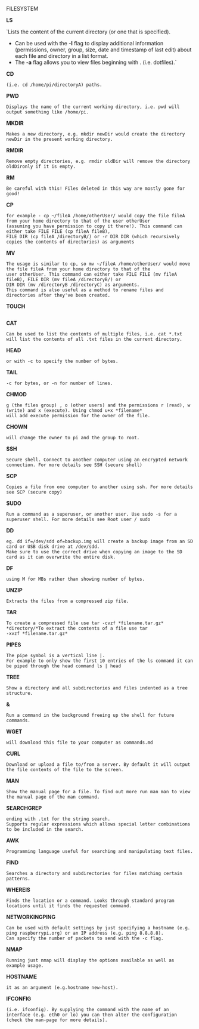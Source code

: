 
FILESYSTEM  

**LS**  

`Lists the content of the current directory (or one that is specified).  
* Can be used with the **-l** flag to display additional information (permissions, owner, group, size, date and timestamp of last edit) 
about each file and directory in a list format.  
* The **-a** flag allows you to view files beginning with . (i.e. dotfiles).`

**CD**  

```Changes the current directory to the one specified. Can use relative (i.e. cd directoryA) or absolute 
(i.e. cd /home/pi/directoryA) paths.
```  

**PWD**  

```Displays the name of the current working directory, i.e. pwd will output something like /home/pi.```  

**MKDIR**  

```Makes a new directory, e.g. mkdir newDir would create the directory newDir in the present working directory.```  

**RMDIR**  

```Remove empty directories, e.g. rmdir oldDir will remove the directory oldDironly if it is empty.```  

**RM**  

```Removes the specified file (or recursively from a directory when used with -r).
Be careful with this! Files deleted in this way are mostly gone for good!
```  

**CP**  

```Makes a copy of a file and places it at the specified location (essentially doing a 'copy-paste'), 
for example - cp ~/fileA /home/otherUser/ would copy the file fileA from your home directory to that of the user otherUser 
(assuming you have permission to copy it there!). This command can either take FILE FILE (cp fileA fileB), 
FILE DIR (cp fileA /directoryB/) or -r DIR DIR (which recursively copies the contents of directories) as arguments
```  

**MV**  

```Moves a file and places it at the specified location (so where cp performs a 'copy-paste', mv performs a 'cut-paste'). 
The usage is similar to cp, so mv ~/fileA /home/otherUser/ would move the file fileA from your home directory to that of the 
user otherUser. This command can either take FILE FILE (mv fileA fileB), FILE DIR (mv fileA /directoryB/) or 
DIR DIR (mv /directoryB /directoryC) as arguments. 
This command is also useful as a method to rename files and directories after they've been created.
```  

**TOUCH**  

```Either sets the last modified time-stamp of the specified file(s) or creates it if it does not already exist.
```  

**CAT**  

```Lists the contents of file(s), e.g. cat thisFile will display the contents of thisFile. 
Can be used to list the contents of multiple files, i.e. cat *.txt will list the contents of all .txt files in the current directory.
```  

**HEAD**  

```Displays the beginning of a file. Can be used with -n to specify the number of lines to show (by default 10), 
or with -c to specify the number of bytes.
```  

**TAIL**  

```Displays the end of a file. The starting point in the file can be specified either through -b for 512 byte blocks, 
-c for bytes, or -n for number of lines.
```  

**CHMOD**  

```Normally used to change the permissions for a file. The chmod command can use symbols u (user that owns the file), 
g (the files group) , o (other users) and the permissions r (read), w (write) and x (execute). Using chmod u+x *filename* 
will add execute permission for the owner of the file.
```  

**CHOWN**  

```Changes the user and/or group that owns a file. It normally needs to be run as root using sudo e.g. sudo chown pi:root *filename* 
will change the owner to pi and the group to root.
```  

**SSH**  

```Secure shell. Connect to another computer using an encrypted network connection. For more details see SSH (secure shell)```  

**SCP**  

```Copies a file from one computer to another using ssh. For more details see SCP (secure copy)```  

**SUDO**  

```Run a command as a superuser, or another user. Use sudo -s for a superuser shell. For more details see Root user / sudo```  

**DD**  

```Copies a file converting the file as specified. It is often used to copy an entire disk to a single file or back again 
eg. dd if=/dev/sdd of=backup.img will create a backup image from an SD card or USB disk drive at /dev/sdd. 
Make sure to use the correct drive when copying an image to the SD card as it can overwrite the entire disk.
```  

**DF**  

```Display the disk space available and used on the mounted filesystems. Use df -h to see the output in a human readable format 
using M for MBs rather than showing number of bytes.
```  

**UNZIP**  

```Extracts the files from a compressed zip file.```  

**TAR**  

```Store or extract files from a tape archive file. It can also reduce the space required by compressing the file similar to a zip file.
To create a compressed file use tar -cvzf *filename.tar.gz* *directory/*To extract the contents of a file use tar 
-xvzf *filename.tar.gz*
```  

**PIPES**  

```A pipe allows the output from one command to be used as the input for another command. 
The pipe symbol is a vertical line |. 
For example to only show the first 10 entries of the ls command it can be piped through the head command ls | head
```  

**TREE**  

```Show a directory and all subdirectories and files indented as a tree structure.```  

**&**  

```Run a command in the background freeing up the shell for future commands.```  

**WGET**  

```Download a file from the web directly to the computer e.g. wget http://www.raspberrypi.org/documentation/linux/usage/commands.md 
will download this file to your computer as commands.md
```  

**CURL**  

```Download or upload a file to/from a server. By default it will output the file contents of the file to the screen.```  

**MAN**  

```Show the manual page for a file. To find out more run man man to view the manual page of the man command.```  

**SEARCHGREP**  

```Search inside files for certain search patterns e.g. grep "search" *.txt will look in all the files in the current directory 
ending with .txt for the string search.
Supports regular expressions which allows special letter combinations to be included in the search.
```  

**AWK**  

```Programming language useful for searching and manipulating text files.```  

**FIND**  

```Searches a directory and subdirectories for files matching certain patterns.```  

**WHEREIS**  

```Finds the location or a command. Looks through standard program locations until it finds the requested command.```  

**NETWORKINGPING**  

```Utility usually used to check if communication can be made with another host. 
Can be used with default settings by just specifying a hostname (e.g. ping raspberrypi.org) or an IP address (e.g. ping 8.8.8.8). 
Can specify the number of packets to send with the -c flag.
```  

**NMAP**  

```Network exploration and scanning tool. Can return port and OS information about a host or a range of hosts.
Running just nmap will display the options available as well as example usage.
```  

**HOSTNAME**  

```Displays the current hostname of the system. A privileged (super) user can set the hostname to a new one by supplying 
it as an argument (e.g.hostname new-host).
```  

**IFCONFIG**  

```Displays the network configuration details for the interfaces on the current system when run without any arguments 
(i.e. ifconfig). By supplying the command with the name of an interface (e.g. eth0 or lo) you can then alter the configuration 
(check the man-page for more details).
```
